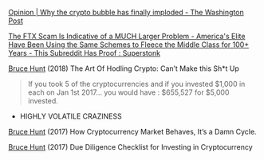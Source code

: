 
[Opinion | Why the crypto bubble has finally imploded - The Washington Post](https://www.washingtonpost.com/opinions/2022/11/11/crypto-bubble-implode-ftx-bitcoin-ethereum)

[The FTX Scam Is Indicative of a MUCH Larger Problem - America's Elite Have Been Using the Same Schemes to Fleece the Middle Class for 100+ Years - This Subreddit Has Proof : Superstonk](https://old.reddit.com/r/Superstonk/comments/yuxcay/the_ftx_scam_is_indicative_of_a_much_larger)

[Bruce Hunt](https://hackernoon.com/the-art-of-hodling-crypto-cant-make-this-sh-t-up-713149eb9a21)
(2018) The Art Of Hodling Crypto: Can’t Make this Sh*t Up
> If you took 5 of the cryptocurrencies and if you invested $1,000 in each on Jan 1st 2017…  you would have : $655,527 for $5,000 invested.
- HIGHLY VOLATILE CRAZINESS

[Bruce Hunt](https://hackernoon.com/how-crypto-market-behaves-its-a-damn-cycle-bffe47a01831)
(2017) How Cryptocurrency Market Behaves, It’s a Damn Cycle.

[Bruce Hunt](https://hackernoon.com/due-diligence-checklist-for-investing-in-cryptocurrency-7b952b8b038e)
(2017) Due Diligence Checklist for Investing in Cryptocurrency

